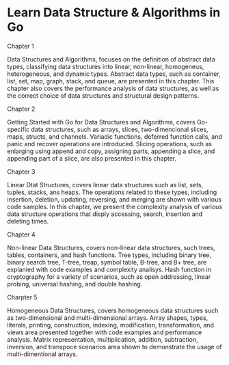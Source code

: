 # Learn Data Structure & Algorithms in Go

Chapter 1

Data Structures and Algorithms, focuses on the definition of abstract data types, classifying data structures into linear, non-linear, homogeneus, heterogeneous, and dynamic types. Abstract data types, such as container, list, set, map, graph, stack, and queue, are presented in this chapter. This chapter also covers the performance analysis of data structures, as well as the correct choice of data structures and structural design patterns.

Chapter 2

Getting Started with Go for Data Structures and Algorithms, covers Go-specific data structures, such as arrays, slices, two-dimencional slices, maps, structs, and channels. Variadic functions, deferred function calls, and panic and recover operations are introduced. Slicing operations, such as enlarging using append and copy, assigning parts, appending a slice, and appending part of a slice, are also presented in this chapter.

Chapter 3

Linear Dtat Structures, covers linear data structures such as list, sets, tuples, stacks, ans heaps. The operations related to these types, including insertion, deletion, updating, reversing, and merging are shown with various code samples. In this chapter, we present the complexity analysis of various data structure operations that disply accessing, search, insertion and deleting times.

Chapter 4

Non-linear Data Structures, covers non-linear data structures, such trees, tables, containers, and hash functions. Tree types, including binary tree, binary search tree, T-tree, treap, symbol table, B-tree, and B+ tree, are explanied with code examples and complexity analisys. Hash function in cryptography for a variety of scenarios, such as open addressing, linear probing, universal hashing, and double hashing.

Charpter 5

Homogeneous Data Structures, covers homogeneous data structures such as two-dimensional and multi-dimensional arrays. Array shapes, types, literals, printing, construction, indexing, modification, transformation, and views area presented together with code examples and performance analysis. Matrix representation, multiplication, addition, subtraction, inversion, and transpoce scenarios area shown to demonstrate the usage of multi-dimentional arrays.
